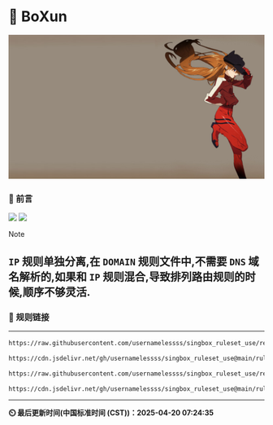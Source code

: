 
# 🧸 BoXun
![](https://raw.githubusercontent.com/usernamelessss/picture-bed/main/images/202504042256831.jpg)
### 📣 前言
![](https://shields.io/badge/-移除重复规则-ff69b4) ![](https://shields.io/badge/-IP&nbsp;规则单独存放不与&nbsp;DOMAIN&nbsp;等混合-green)
> [!NOTE]
**`IP` 规则单独分离,在 `DOMAIN` 规则文件中,不需要 `DNS` 域名解析的,如果和 `IP` 规则混合,导致排列路由规则的时候,顺序不够灵活.**
---

###  🔗 规则链接
---

```url
https://raw.githubusercontent.com/usernamelessss/singbox_ruleset_use/refs/heads/main/rule/BoXun/BoXun_No_IP.json
```

```url
https://cdn.jsdelivr.net/gh/usernamelessss/singbox_ruleset_use@main/rule/BoXun/BoXun_No_IP.json
```

```url
https://raw.githubusercontent.com/usernamelessss/singbox_ruleset_use/refs/heads/main/rule/BoXun/BoXun_No_IP.srs
```

```url
https://cdn.jsdelivr.net/gh/usernamelessss/singbox_ruleset_use@main/rule/BoXun/BoXun_No_IP.srs
```

---
**⏲️ 最后更新时间(中国标准时间 (CST))：2025-04-20 07:24:35**